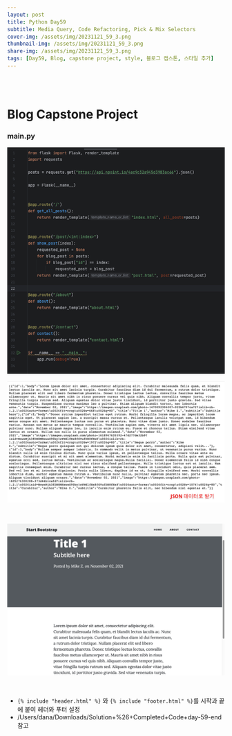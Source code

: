 ```yaml
---
layout: post
title: Python Day59
subtitle: Media Query, Code Refactoring, Pick & Mix Selectors
cover-img: /assets/img/20231121_59_3.png
thumbnail-img: /assets/img/20231121_59_3.png
share-img: /assets/img/20231121_59_3.png
tags: [Day59, Blog, capstone project, style, 블로그 캡스톤, 스타일 추가]
---
```

       
<br><br>
    
# Blog Capstone Project  
  
### main.py  
  
![4](/assets/img/20231121_59_4.png)
  
![1](/assets/img/20231121_59_1.png)  

<br>
      
![3](/assets/img/20231121_59_3.png)  

<br>

- `{% include "header.html" %}` 와 `{% include "footer.html" %}`를 시작과 끝에 붙여 헤더와 푸터 설정
- /Users/dana/Downloads/Solution+%26+Completed+Code+day-59-end 참고

<br>

